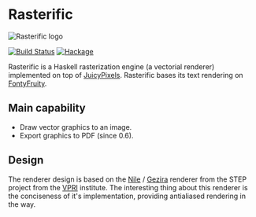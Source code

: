 Rasterific
==========

![Rasterific logo](https://raw.github.com/Twinside/Rasterific/master/img/logo.png)

[![Build Status](https://travis-ci.org/Twinside/Rasterific.png?branch=master)](https://travis-ci.org/Twinside/Rasterific)
[![Hackage](https://img.shields.io/hackage/v/Rasterific.svg)](http://hackage.haskell.org/package/Rasterific)

Rasterific is a Haskell rasterization engine (a vectorial renderer)
implemented on top of [JuicyPixels](https://github.com/Twinside/Juicy.Pixels).
Rasterific bases its text rendering on [FontyFruity](https://github.com/Twinside/FontyFruity).

Main capability
---------------

 * Draw vector graphics to an image.
 * Export graphics to PDF (since 0.6).

Design
------
The renderer design is based on the
[Nile](https://github.com/damelang/nile) /
[Gezira](https://github.com/damelang/gezira) renderer from the STEP
project from the [VPRI](http://www.vpri.org/index.html) institute. The
interesting thing about this renderer is the conciseness of it's
implementation, providing antialiased rendering in the way.

